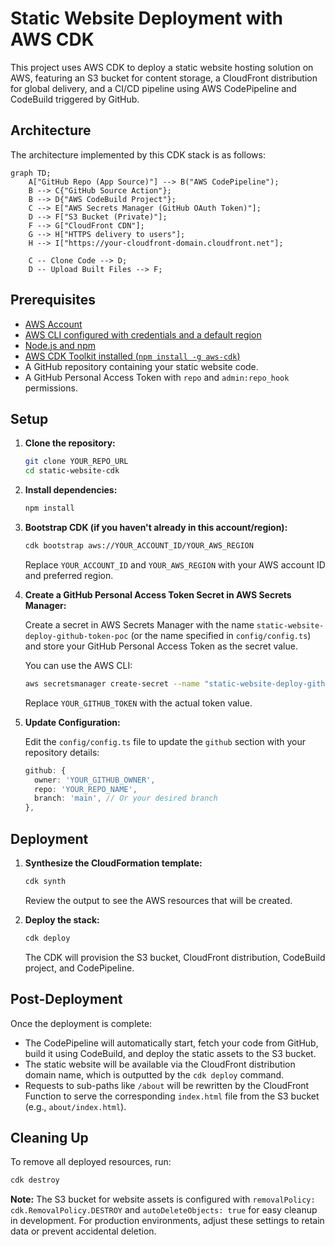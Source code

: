 # Static Website Deployment with AWS CDK

This project uses AWS CDK to deploy a static website hosting solution on AWS, featuring an S3 bucket for content storage, a CloudFront distribution for global delivery, and a CI/CD pipeline using AWS CodePipeline and CodeBuild triggered by GitHub.

## Architecture

The architecture implemented by this CDK stack is as follows:

```mermaid
graph TD;
    A["GitHub Repo (App Source)"] --> B("AWS CodePipeline");
    B --> C{"GitHub Source Action"};
    B --> D{"AWS CodeBuild Project"};
    C --> E["AWS Secrets Manager (GitHub OAuth Token)"];
    D --> F["S3 Bucket (Private)"];
    F --> G["CloudFront CDN"];
    G --> H["HTTPS delivery to users"];
    H --> I["https://your-cloudfront-domain.cloudfront.net"];

    C -- Clone Code --> D;
    D -- Upload Built Files --> F;
```

## Prerequisites

*   [AWS Account](https://aws.amazon.com/free/)
*   [AWS CLI configured with credentials and a default region](https://docs.aws.amazon.com/cli/latest/userguide/cli-configure-quickstart.html)
*   [Node.js and npm](https://nodejs.org/)
*   [AWS CDK Toolkit installed (`npm install -g aws-cdk`)](https://docs.aws.amazon.com/cdk/latest/guide/getting_started.html)
*   A GitHub repository containing your static website code.
*   A GitHub Personal Access Token with `repo` and `admin:repo_hook` permissions.

## Setup

1.  **Clone the repository:**

    ```bash
    git clone YOUR_REPO_URL
    cd static-website-cdk
    ```

2.  **Install dependencies:**

    ```bash
    npm install
    ```

3.  **Bootstrap CDK (if you haven't already in this account/region):**

    ```bash
    cdk bootstrap aws://YOUR_ACCOUNT_ID/YOUR_AWS_REGION
    ```
    Replace `YOUR_ACCOUNT_ID` and `YOUR_AWS_REGION` with your AWS account ID and preferred region.

4.  **Create a GitHub Personal Access Token Secret in AWS Secrets Manager:**

    Create a secret in AWS Secrets Manager with the name `static-website-deploy-github-token-poc` (or the name specified in `config/config.ts`) and store your GitHub Personal Access Token as the secret value.

    You can use the AWS CLI:
    ```bash
    aws secretsmanager create-secret --name "static-website-deploy-github-token-poc" --secret-string "YOUR_GITHUB_TOKEN"
    ```
    Replace `YOUR_GITHUB_TOKEN` with the actual token value.

5.  **Update Configuration:**

    Edit the `config/config.ts` file to update the `github` section with your repository details:

    ```typescript
    github: {
      owner: 'YOUR_GITHUB_OWNER',
      repo: 'YOUR_REPO_NAME',
      branch: 'main', // Or your desired branch
    },
    ```

## Deployment

1.  **Synthesize the CloudFormation template:**

    ```bash
    cdk synth
    ```
    Review the output to see the AWS resources that will be created.

2.  **Deploy the stack:**

    ```bash
    cdk deploy
    ```
    The CDK will provision the S3 bucket, CloudFront distribution, CodeBuild project, and CodePipeline.

## Post-Deployment

Once the deployment is complete:

*   The CodePipeline will automatically start, fetch your code from GitHub, build it using CodeBuild, and deploy the static assets to the S3 bucket.
*   The static website will be available via the CloudFront distribution domain name, which is outputted by the `cdk deploy` command.
*   Requests to sub-paths like `/about` will be rewritten by the CloudFront Function to serve the corresponding `index.html` file from the S3 bucket (e.g., `about/index.html`).

## Cleaning Up

To remove all deployed resources, run:

```bash
cdk destroy
```

**Note:** The S3 bucket for website assets is configured with `removalPolicy: cdk.RemovalPolicy.DESTROY` and `autoDeleteObjects: true` for easy cleanup in development. For production environments, adjust these settings to retain data or prevent accidental deletion.

